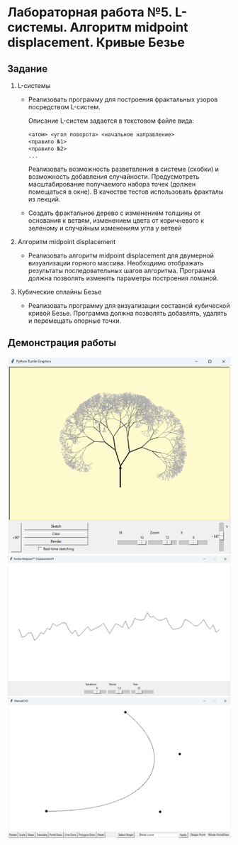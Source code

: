 # Лабораторная работа №5. L-системы. Алгоритм midpoint displacement. Кривые Безье
## Задание
1. L-системы
    - Реализовать программу для построения фрактальных узоров посредством L-систем.

        Описание L-систем задается в текстовом файле вида:
        ```
        <атом> <угол поворота> <начальное направление>
        <правило №1>
        <правило №2>
        ...
        ```
        Реализовать возможность разветвления в системе (скобки) и возможность   добавления случайности.
        Предусмотреть масштабирование получаемого набора точек (должен  помещаться в окне).
        В качестве тестов использовать фракталы из лекций.

    - Создать фрактальное дерево с изменением толщины от основания к ветвям, изменением цвета от коричневого к зеленому и случайным изменениям угла у ветвей

2. Алгоритм midpoint displacement
    - Реализовать алгоритм midpoint displacement для двумерной визуализации горного массива.
    Необходимо отображать результаты последовательных шагов алгоритма. Программа должна позволять изменять параметры построения ломаной.

3. Кубические сплайны Безье
    - Реализовать программу для визуализации составной кубической кривой Безье.
    Программа должна позволять добавлять, удалять  и перемещать опорные точки.

## Демонстрация работы
![](imgs/1.png)
![](imgs/2.png)
![](imgs/3.png)
